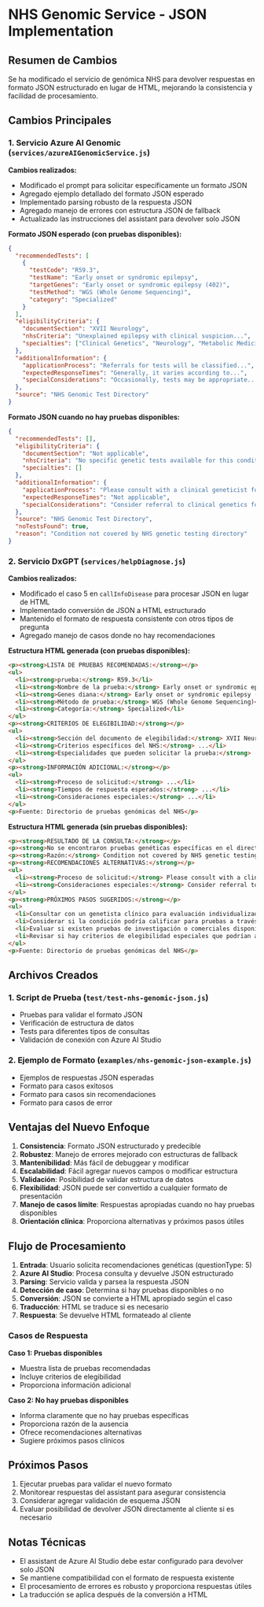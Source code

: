 # NHS Genomic Service - JSON Implementation

## Resumen de Cambios

Se ha modificado el servicio de genómica NHS para devolver respuestas en formato JSON estructurado en lugar de HTML, mejorando la consistencia y facilidad de procesamiento.

## Cambios Principales

### 1. Servicio Azure AI Genomic (`services/azureAIGenomicService.js`)

**Cambios realizados:**
- Modificado el prompt para solicitar específicamente un formato JSON
- Agregado ejemplo detallado del formato JSON esperado
- Implementado parsing robusto de la respuesta JSON
- Agregado manejo de errores con estructura JSON de fallback
- Actualizado las instrucciones del assistant para devolver solo JSON

**Formato JSON esperado (con pruebas disponibles):**
```json
{
  "recommendedTests": [
    {
      "testCode": "R59.3",
      "testName": "Early onset or syndromic epilepsy",
      "targetGenes": "Early onset or syndromic epilepsy (402)",
      "testMethod": "WGS (Whole Genome Sequencing)",
      "category": "Specialized"
    }
  ],
  "eligibilityCriteria": {
    "documentSection": "XVII Neurology",
    "nhsCriteria": "Unexplained epilepsy with clinical suspicion...",
    "specialties": ["Clinical Genetics", "Neurology", "Metabolic Medicine"]
  },
  "additionalInformation": {
    "applicationProcess": "Referrals for tests will be classified...",
    "expectedResponseTimes": "Generally, it varies according to...",
    "specialConsiderations": "Occasionally, tests may be appropriate..."
  },
  "source": "NHS Genomic Test Directory"
}
```

**Formato JSON cuando no hay pruebas disponibles:**
```json
{
  "recommendedTests": [],
  "eligibilityCriteria": {
    "documentSection": "Not applicable",
    "nhsCriteria": "No specific genetic tests available for this condition in the NHS Genomic Test Directory.",
    "specialties": []
  },
  "additionalInformation": {
    "applicationProcess": "Please consult with a clinical geneticist for alternative testing options or referral to specialist services.",
    "expectedResponseTimes": "Not applicable",
    "specialConsiderations": "Consider referral to clinical genetics for assessment of whether genetic testing might be appropriate through other pathways."
  },
  "source": "NHS Genomic Test Directory",
  "noTestsFound": true,
  "reason": "Condition not covered by NHS genetic testing directory"
}
```

### 2. Servicio DxGPT (`services/helpDiagnose.js`)

**Cambios realizados:**
- Modificado el caso 5 en `callInfoDisease` para procesar JSON en lugar de HTML
- Implementado conversión de JSON a HTML estructurado
- Mantenido el formato de respuesta consistente con otros tipos de pregunta
- Agregado manejo de casos donde no hay recomendaciones

**Estructura HTML generada (con pruebas disponibles):**
```html
<p><strong>LISTA DE PRUEBAS RECOMENDADAS:</strong></p>
<ul>
  <li><strong>prueba:</strong> R59.3</li>
  <li><strong>Nombre de la prueba:</strong> Early onset or syndromic epilepsy</li>
  <li><strong>Genes diana:</strong> Early onset or syndromic epilepsy (402)</li>
  <li><strong>Método de prueba:</strong> WGS (Whole Genome Sequencing)</li>
  <li><strong>Categoría:</strong> Specialized</li>
</ul>
<p><strong>CRITERIOS DE ELEGIBILIDAD:</strong></p>
<ul>
  <li><strong>Sección del documento de elegibilidad:</strong> XVII Neurology</li>
  <li><strong>Criterios específicos del NHS:</strong> ...</li>
  <li><strong>Especialidades que pueden solicitar la prueba:</strong> ...</li>
</ul>
<p><strong>INFORMACIÓN ADICIONAL:</strong></p>
<ul>
  <li><strong>Proceso de solicitud:</strong> ...</li>
  <li><strong>Tiempos de respuesta esperados:</strong> ...</li>
  <li><strong>Consideraciones especiales:</strong> ...</li>
</ul>
<p>Fuente: Directorio de pruebas genómicas del NHS</p>
```

**Estructura HTML generada (sin pruebas disponibles):**
```html
<p><strong>RESULTADO DE LA CONSULTA:</strong></p>
<p><strong>No se encontraron pruebas genéticas específicas en el directorio del NHS para esta condición.</strong></p>
<p><strong>Razón:</strong> Condition not covered by NHS genetic testing directory</p>
<p><strong>RECOMENDACIONES ALTERNATIVAS:</strong></p>
<ul>
  <li><strong>Proceso de solicitud:</strong> Please consult with a clinical geneticist...</li>
  <li><strong>Consideraciones especiales:</strong> Consider referral to clinical genetics...</li>
</ul>
<p><strong>PRÓXIMOS PASOS SUGERIDOS:</strong></p>
<ul>
  <li>Consultar con un genetista clínico para evaluación individualizada</li>
  <li>Considerar si la condición podría calificar para pruebas a través de otras vías</li>
  <li>Evaluar si existen pruebas de investigación o comerciales disponibles</li>
  <li>Revisar si hay criterios de elegibilidad especiales que podrían aplicarse</li>
</ul>
<p>Fuente: Directorio de pruebas genómicas del NHS</p>
```

## Archivos Creados

### 1. Script de Prueba (`test/test-nhs-genomic-json.js`)
- Pruebas para validar el formato JSON
- Verificación de estructura de datos
- Tests para diferentes tipos de consultas
- Validación de conexión con Azure AI Studio

### 2. Ejemplo de Formato (`examples/nhs-genomic-json-example.js`)
- Ejemplos de respuestas JSON esperadas
- Formato para casos exitosos
- Formato para casos sin recomendaciones
- Formato para casos de error

## Ventajas del Nuevo Enfoque

1. **Consistencia**: Formato JSON estructurado y predecible
2. **Robustez**: Manejo de errores mejorado con estructuras de fallback
3. **Mantenibilidad**: Más fácil de debuggear y modificar
4. **Escalabilidad**: Fácil agregar nuevos campos o modificar estructura
5. **Validación**: Posibilidad de validar estructura de datos
6. **Flexibilidad**: JSON puede ser convertido a cualquier formato de presentación
7. **Manejo de casos límite**: Respuestas apropiadas cuando no hay pruebas disponibles
8. **Orientación clínica**: Proporciona alternativas y próximos pasos útiles

## Flujo de Procesamiento

1. **Entrada**: Usuario solicita recomendaciones genéticas (questionType: 5)
2. **Azure AI Studio**: Procesa consulta y devuelve JSON estructurado
3. **Parsing**: Servicio valida y parsea la respuesta JSON
4. **Detección de caso**: Determina si hay pruebas disponibles o no
5. **Conversión**: JSON se convierte a HTML apropiado según el caso
6. **Traducción**: HTML se traduce si es necesario
7. **Respuesta**: Se devuelve HTML formateado al cliente

### Casos de Respuesta

**Caso 1: Pruebas disponibles**
- Muestra lista de pruebas recomendadas
- Incluye criterios de elegibilidad
- Proporciona información adicional

**Caso 2: No hay pruebas disponibles**
- Informa claramente que no hay pruebas específicas
- Proporciona razón de la ausencia
- Ofrece recomendaciones alternativas
- Sugiere próximos pasos clínicos

## Próximos Pasos

1. Ejecutar pruebas para validar el nuevo formato
2. Monitorear respuestas del assistant para asegurar consistencia
3. Considerar agregar validación de esquema JSON
4. Evaluar posibilidad de devolver JSON directamente al cliente si es necesario

## Notas Técnicas

- El assistant de Azure AI Studio debe estar configurado para devolver solo JSON
- Se mantiene compatibilidad con el formato de respuesta existente
- El procesamiento de errores es robusto y proporciona respuestas útiles
- La traducción se aplica después de la conversión a HTML 